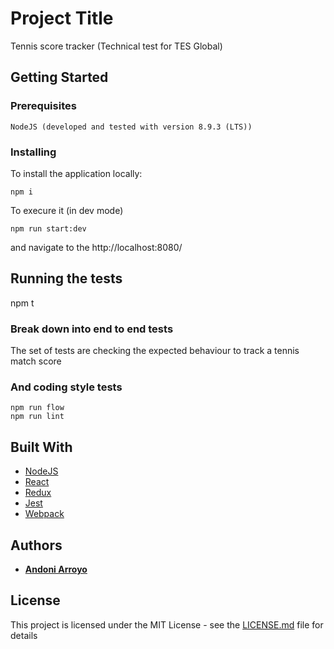 # Project Title

Tennis score tracker (Technical test for TES Global)
## Getting Started

### Prerequisites

```
NodeJS (developed and tested with version 8.9.3 (LTS))
```

### Installing

To install the application locally:

```
npm i
```

To execure it (in dev mode)

```
npm run start:dev
```

and navigate to the http://localhost:8080/ 

## Running the tests

npm t

### Break down into end to end tests

The set of tests are checking the expected behaviour to track a tennis match score

### And coding style tests


```
npm run flow
npm run lint
```

## Built With

* [NodeJS](https://nodejs.org/en/)
* [React](https://reactjs.org/)
* [Redux](https://redux.js.org/)
* [Jest](https://facebook.github.io/jest/)
* [Webpack](https://webpack.js.org/)

## Authors

* **[Andoni Arroyo](https://www.andoniarroyo.com)**

## License

This project is licensed under the MIT License - see the [LICENSE.md](LICENSE.md) file for details
